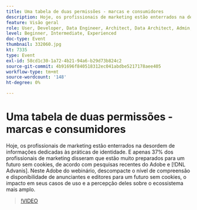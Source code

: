 ```yaml
---
title: Uma tabela de duas permissões - marcas e consumidores
description: Hoje, os profissionais de marketing estão enterrados na desordem de informações dedicadas às práticas de identidade. E apenas 37% dos profissionais de marketing disseram estar muito preparados para um futuro sem cookies, de acordo com pesquisas recentes da Adobe e Advanis. Neste Adobe do webinário, descompacte o nível de compreensão e disponibilidade de anunciantes e editores para um futuro sem cookies, o impacto em seus casos de uso e a percepção deles sobre o ecossistema mais amplo.
feature: Visão geral
role: User, Developer, Data Engineer, Architect, Data Architect, Admin, Leader
level: Beginner, Intermediate, Experienced
doc-type: Event
thumbnail: 332060.jpg
kt: 7335
type: Event
exl-id: 58cd1c30-1a72-4b21-94a6-b29d73b824c2
source-git-commit: 4b91696f840518312ec041abdbe5217178aee405
workflow-type: tm+mt
source-wordcount: '148'
ht-degree: 0%

---
```


# Uma tabela de duas permissões - marcas e consumidores

Hoje, os profissionais de marketing estão enterrados na desordem de informações dedicadas às práticas de identidade. E apenas 37% dos profissionais de marketing disseram que estão muito preparados para um futuro sem cookies, de acordo com pesquisas recentes do Adobe e [!DNL Advanis]. Neste Adobe do webinário, descompacte o nível de compreensão e disponibilidade de anunciantes e editores para um futuro sem cookies, o impacto em seus casos de uso e a percepção deles sobre o ecossistema mais amplo.

>[!VIDEO](https://video.tv.adobe.com/v/332060/?quality=12&learn=on)
